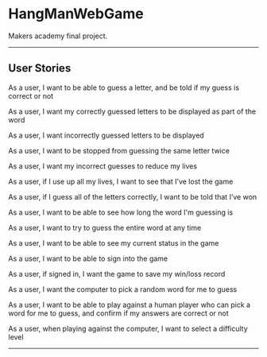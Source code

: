 # HangManWebGame
Makers academy final project.

--------

User Stories
-----


As a user, I want to be able to guess a letter, and be told if my guess is correct or not

As a user, I want my correctly guessed letters to be displayed as part of the word

As a user, I want incorrectly guessed letters to be displayed

As a user, I want to be stopped from guessing the same letter twice

As a user, I want my incorrect guesses to reduce my lives

As a user, if I use up all my lives, I want to see that I’ve lost the game

As a user, if I guess all of the letters correctly, I want to be told that I’ve won

As a user, I want to be able to see how long the word I'm guessing is

As a user, I want to try to guess the entire word at any time

As a user, I want to be able to see my current status in the game

As a user, I want to be able to sign into the game

As a user, if signed in, I want the game to save my win/loss record

As a user, I want the computer to pick a random word for me to guess

As a user, I want to be able to play against a human player who can pick a word for me to guess, and confirm if my answers are correct or not

As a user, when playing against the computer, I want to select a difficulty level

-----
